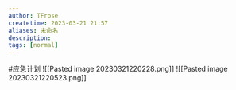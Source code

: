 ```yaml
---
author: TFrose
createtime: 2023-03-21 21:57
aliases: 未命名
description:
tags: [normal]
---
```


#应急计划
![[Pasted image 20230321220228.png]]
![[Pasted image 20230321220523.png]]
